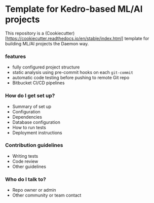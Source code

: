 # Template for Kedro-based ML/AI projects #

This repository is a (Cookiecutter)[https://cookiecutter.readthedocs.io/en/stable/index.html] template for building ML/AI projects the Daemon way.

### features

- fully configured project structure
- static analysis using pre-commit hooks on each `git-commit`
- automatic code testing before pushing to remote Git repo
- Bitbucket CI/CD pipelines


### How do I get set up? ###

* Summary of set up
* Configuration
* Dependencies
* Database configuration
* How to run tests
* Deployment instructions

### Contribution guidelines ###

* Writing tests
* Code review
* Other guidelines

### Who do I talk to? ###

* Repo owner or admin
* Other community or team contact